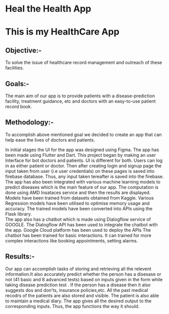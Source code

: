 # Heal the Health App

# This is my HealthCare App

## **Objective:-**
  To solve the issue of healthcare record management and outreach of these facilities.

## **Goals:-**
   The main aim of our app is to provide patients with a disease-prediction facility, treatment guidance, etc and doctors with an easy-to-use patient        record book.
   
 ## **Methodology:-**
 
To accomplish above mentioned goal we decided to create an app that can help ease the lives of doctors and patients.     
     
In initial stages the UI for the app was designed using Figma. The app has been made using Flutter and Dart. This project began by making an user Interface for bot doctors and patients. UI is different for both. Users can log in as either patient or doctor. Then after creating login and signup page the input taken from user (i.e user credentials) on these pages is saved into firebase database. Thus, any input taken tereafter is saved into the firebase. The app has also been integrated with various machine learning models to predict diseases which is the main feature of our app. The computation is done using AMD Insataces service and then the results are displayed. Models have been trained from datasets obtained from Kaggle. Various Regression models have been utilised to optimise memory usage and accuracy. The trained models have been converted into APIs using the Flask library.                                    
The app also has a chatbot which is made using Dialogflow service of GOOGLE. The Dialogflow API has been used to integrate the chatbot with the app. Google Cloud platform has been used to deploy the APIs The chatbot has been trained for basic interactions. It can trained for more complex interactions like booking appointments, setting alarms. 



## Results:-

Our app can accomplish tasks of storing and retrieving all the relevent information.It also accurately predict whether the person has a disesase or not (41 basic and 8 advanced tests) based on inputs given in the form while taking disease prediction test . If the person has a disease then it also suggests dos and don'ts, insurance policies,etc. All the past medical recodrs of the patients are also stored and visible. The patient is also able to maintain a medical diary. The app gives all the desired output to the corresponding inputs. Thus, the app functions the way it should.   
